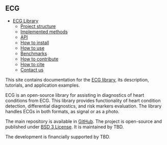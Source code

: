 ## ECG
* [ECG Library](index.md)
    * [Project structure](project_structure.md)
    * [Implemented methods](methods.md)
    * [API](api.md)
    * [How to install](install.md)
    * [How to use](how-to-use.md)
    * [Benchmarks](benchmarks.md)
    * [How to contribute](how-to-contribute.md)
    * [How to cite](how-to-cite.md)
    * [Contact us](contact.md)

This site contains documentation for the [ECG library](https://github.com/tanyapole/ECG), its description, tutorials, and application examples.

ECG is an open-source library for assisting in diagnostics of heart conditions from ECG. This library provides functionality of heart condition detection, differential diagnostics, and risk markers evaluation. The library handles ECGs in both formats, as signal or as a photo.

The main repository is available in [GitHub](https://github.com/tanyapole/ECG). The project is open-source and published under [BSD 3 License](https://github.com/tanyapole/ECG/blob/main/LICENSE). It is maintained by TBD.

The development is financially supported by TBD.